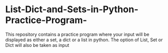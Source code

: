 # List-Dict-and-Sets-in-Python-Practice-Program-
This repository contains a practice program where your input will be displayed as either a set, a dict or a list in python. The option of List, Set or Dict will also be taken as input
